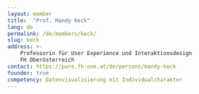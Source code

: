 ```yaml
---
layout: member
title:  "Prof. Mandy Keck"
lang: de
permalink: /de/members/keck/
slug: keck
address: >-
    Professorin für User Experience und Interaktionsdesign
    FH Oberösterreich
contact: https://pure.fh-ooe.at/de/persons/mandy-keck
founder: true
competency: Datenvisualisierung mit Individualcharakter
---
```

